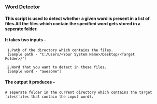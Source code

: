 ### Word Detector

#### This script is used to detect whether a given word is present in a list of files.All the files which contain the specified word gets stored in a seperate folder.

#### It takes two inputs - 
     1.Path of the directory which contains the files.
     [Sample path - "C:/Users/<Your System Name>/Desktop/<Target Folder>/"]
	 
	 2.Word that you want to detect in these files.
	 [Sample word - "awesome"]
	
#### The output it produces - 

    A seperate folder in the current directory which contains the target files(files that contain the input word).
